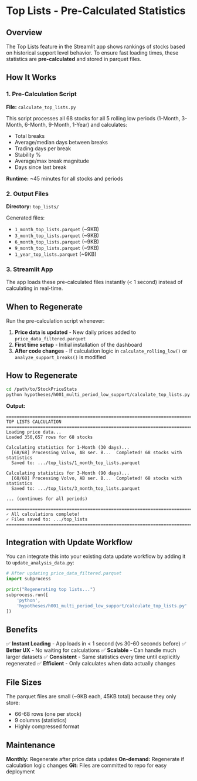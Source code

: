 # Top Lists - Pre-Calculated Statistics

## Overview

The Top Lists feature in the Streamlit app shows rankings of stocks based on historical support level behavior. To ensure fast loading times, these statistics are **pre-calculated** and stored in parquet files.

## How It Works

### 1. Pre-Calculation Script

**File:** `calculate_top_lists.py`

This script processes all 68 stocks for all 5 rolling low periods (1-Month, 3-Month, 6-Month, 9-Month, 1-Year) and calculates:

- Total breaks
- Average/median days between breaks
- Trading days per break
- Stability %
- Average/max break magnitude
- Days since last break

**Runtime:** ~45 minutes for all stocks and periods

### 2. Output Files

**Directory:** `top_lists/`

Generated files:
- `1_month_top_lists.parquet` (~9KB)
- `3_month_top_lists.parquet` (~9KB)
- `6_month_top_lists.parquet` (~9KB)
- `9_month_top_lists.parquet` (~9KB)
- `1_year_top_lists.parquet` (~9KB)

### 3. Streamlit App

The app loads these pre-calculated files instantly (< 1 second) instead of calculating in real-time.

## When to Regenerate

Run the pre-calculation script whenever:

1. **Price data is updated** - New daily prices added to `price_data_filtered.parquet`
2. **First time setup** - Initial installation of the dashboard
3. **After code changes** - If calculation logic in `calculate_rolling_low()` or `analyze_support_breaks()` is modified

## How to Regenerate

```bash
cd /path/to/StockPriceStats
python hypotheses/h001_multi_period_low_support/calculate_top_lists.py
```

**Output:**
```
================================================================================
TOP LISTS CALCULATION
================================================================================
Loading price data...
Loaded 350,657 rows for 68 stocks

Calculating statistics for 1-Month (30 days)...
  [68/68] Processing Volvo, AB ser. B...  Completed! 68 stocks with statistics
  Saved to: .../top_lists/1_month_top_lists.parquet

Calculating statistics for 3-Month (90 days)...
  [68/68] Processing Volvo, AB ser. B...  Completed! 68 stocks with statistics
  Saved to: .../top_lists/3_month_top_lists.parquet

... (continues for all periods)

================================================================================
✓ All calculations complete!
✓ Files saved to: .../top_lists
================================================================================
```

## Integration with Update Workflow

You can integrate this into your existing data update workflow by adding it to `update_analysis_data.py`:

```python
# After updating price_data_filtered.parquet
import subprocess

print("Regenerating top lists...")
subprocess.run([
    'python',
    'hypotheses/h001_multi_period_low_support/calculate_top_lists.py'
])
```

## Benefits

✅ **Instant Loading** - App loads in < 1 second (vs 30-60 seconds before)
✅ **Better UX** - No waiting for calculations
✅ **Scalable** - Can handle much larger datasets
✅ **Consistent** - Same statistics every time until explicitly regenerated
✅ **Efficient** - Only calculates when data actually changes

## File Sizes

The parquet files are small (~9KB each, 45KB total) because they only store:
- 66-68 rows (one per stock)
- 9 columns (statistics)
- Highly compressed format

## Maintenance

**Monthly:** Regenerate after price data updates
**On-demand:** Regenerate if calculation logic changes
**Git:** Files are committed to repo for easy deployment
